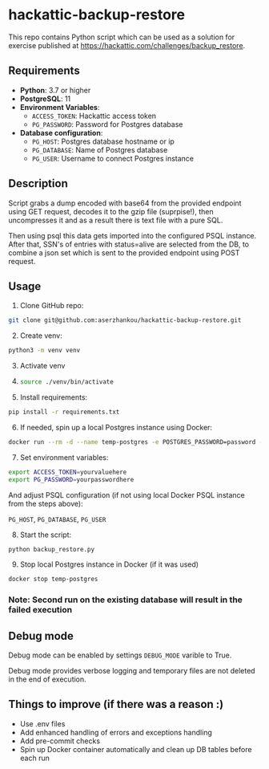 # hackattiс-backup-restore

This repo contains Python script which can be used as a solution for exercise published at https://hackattic.com/challenges/backup_restore.

## Requirements

- **Python**: 3.7 or higher
- **PostgreSQL**: 11
- **Environment Variables**:
  - `ACCESS_TOKEN`: Hackattic access token
  - `PG_PASSWORD`: Password for Postgres database
- **Database configuration**:
  - `PG_HOST`: Postgres database hostname or ip
  - `PG_DATABASE`: Name of Postgres database
  - `PG_USER`: Username to connect Postgres instance

## Description

Script grabs a dump encoded with base64 from the provided endpoint using GET request, decodes it to the gzip file (suprpise!), then uncompresses it and as a result there is text file with a pure SQL.

Then using psql this data gets imported into the configured PSQL instance. After that, SSN's of entries with status=alive are selected from the DB, to combine a json set which is sent to the provided endpoint using POST request.

## Usage

1. Clone GitHub repo:

```bash
git clone git@github.com:aserzhankou/hackattic-backup-restore.git
```

2. Create venv:

```bash
python3 -m venv venv
```

3. Activate venv

4. ```bash
   source ./venv/bin/activate
   ```

5. Install requirements:

```bash
pip install -r requirements.txt
```

6. If needed, spin up a local Postgres instance using Docker:

```bash
docker run --rm -d --name temp-postgres -e POSTGRES_PASSWORD=password -e POSTGRES_DB=testdb -p 5432:5432 postgres:11
```

7. Set environment variables:

```bash
export ACCESS_TOKEN=yourvaluehere
export PG_PASSWORD=yourpasswordhere
```

And adjust PSQL configuration (if not using local Docker PSQL instance from the steps above):

```PG_HOST```, ```PG_DATABASE```, ```PG_USER```

8. Start the script:

```bash
python backup_restore.py
```

9. Stop local Postgres instance in Docker (if it was used)

```bash
docker stop temp-postgres
```

### Note: Second run on the existing database will result in the failed execution

## Debug mode

Debug mode can be enabled by settings `DEBUG_MODE` varible to True.

Debug mode provides verbose logging and temporary files are not deleted in the end of execution.

## Things to improve (if there was a reason :)

- Use .env files
- Add enhanced handling of errors and exceptions handling
- Add pre-commit checks
- Spin up Docker container automatically and clean up DB tables before each run
